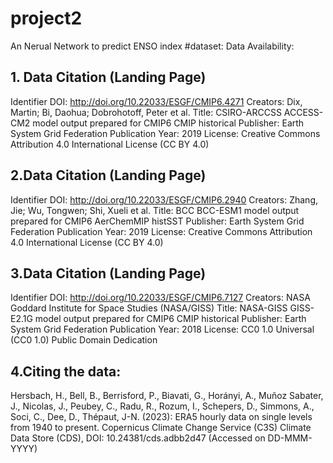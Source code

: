 # project2
An Nerual Network to predict ENSO index
#dataset:
Data Availability:
## 1. Data Citation (Landing Page)
  Identifier DOI: http://doi.org/10.22033/ESGF/CMIP6.4271
  Creators: Dix, Martin; Bi, Daohua; Dobrohotoff, Peter et al.
  Title: CSIRO-ARCCSS ACCESS-CM2 model output prepared for CMIP6 CMIP historical
  Publisher: Earth System Grid Federation
  Publication Year: 2019
  License: Creative Commons Attribution 4.0 International License (CC BY 4.0)

## 2.Data Citation (Landing Page)
  Identifier DOI: http://doi.org/10.22033/ESGF/CMIP6.2940
  Creators: Zhang, Jie; Wu, Tongwen; Shi, Xueli et al.
  Title: BCC BCC-ESM1 model output prepared for CMIP6 AerChemMIP histSST
  Publisher: Earth System Grid Federation
  Publication Year: 2019
  License: Creative Commons Attribution 4.0 International License (CC BY 4.0)

## 3.Data Citation (Landing Page)
  Identifier DOI: http://doi.org/10.22033/ESGF/CMIP6.7127
  Creators: NASA Goddard Institute for Space Studies (NASA/GISS)
  Title: NASA-GISS GISS-E2.1G model output prepared for CMIP6 CMIP historical
  Publisher: Earth System Grid Federation
  Publication Year: 2018
  License: CC0 1.0 Universal (CC0 1.0) Public Domain Dedication

## 4.Citing the data:
  Hersbach, H., Bell, B., Berrisford, P., Biavati, G., Horányi, A., Muñoz Sabater, J., Nicolas, J., Peubey, C., Radu, R., Rozum, I., Schepers, D., Simmons, A., Soci, C., Dee, D., Thépaut, J-N. (2023): ERA5 hourly data on single levels from 1940 to present. Copernicus Climate Change Service (C3S) Climate Data Store (CDS), DOI: 10.24381/cds.adbb2d47 (Accessed on DD-MMM-YYYY)
